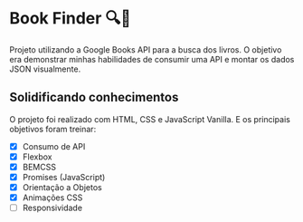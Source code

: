 # Book Finder 🔍📕

Projeto utilizando a Google Books API para a busca dos livros. O objetivo era demonstrar minhas habilidades de consumir uma API e montar os dados JSON visualmente.

## Solidificando conhecimentos

O projeto foi realizado com HTML, CSS e JavaScript Vanilla. E os principais objetivos foram treinar:

- [X] Consumo de API
- [X] Flexbox
- [X] BEMCSS
- [X] Promises (JavaScript)
- [X] Orientação a Objetos
- [X] Animações CSS
- [ ] Responsividade